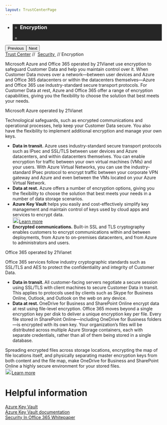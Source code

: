 ```yaml
---
layout: TrustCenterPage
---
```

<div class="row-fluid">
   <div class="span">
      <div>
         <div id="HeroWrapper" data-cols="1" data-view1="1" data-view2="1" data-view3="1" data-view4="1" class="row-fluid wider hero grid-container">
            <div class="span bp0-col-1-1 bp1-col-1-1 bp2-col-1-1 bp3-col-1-1">
               <div bi:type="slideshow" class="slideshow slideshow-hero hero" xmlns:bi="urn:schemas-microsoft-com:mscom:bi">
                  <ul bi:type="list" class="slides">
                     <li id="slide-1" bi:index="0" selectBi="">
                        <div class="heroitem light-foreground" bi:type="heroitem">
                           <div class="media" bi:parenttitle="t1">
                              <a href="" bi:track="False" bi:titleflag="t1" bi:index="0">
                                 <div data-picture="" data-alt="You are in control of your data" data-disable-swap-below="">
                                    <div data-src="https://c.s-microsoft.com/en-us/CMSImages/MS_TrustCenter_Privacy_Header.jpg?version=dc9c5b9b-c334-7922-892a-15c2cd65053d"></div>
                                    <noscript></noscript>
                                 </div>
                              </a>
                           </div>
                           <div class="text" bi:type="cta">
                              <div class="text-container">
                                 <div class="box" style="background: rgba(0,0,0,.85); color: #FFFFFF;">
                                    <ul bi:type="list" class="headerCaption subpageHeaderCaption">
                                       <li class="box-title">
                                          <h3 class="box-title" bi:type="title" bi:title="t1" style="color: #FFFFFF;">Encryption</h3>
                                       </li>
                                       <li class="box-actions box-description"><a target="_self" class="mscom-link" href=""></a></li>
                                    </ul>
                                 </div>
                              </div>
                           </div>
                        </div>
                     </li>
                  </ul>
                  <div class="navigation international" bi:track="false">
                     <div class="grid-container settop" data-title-text="Go To Slide "></div>
                  </div>
                  <div class="prev-next" bi:track="false"><button class="prev"><span class="icon-left" aria-hidden="true"></span><span class="screen-reader-text">Previous</span></button><button class="next"><span class="icon-right" aria-hidden="true"></span><span class="screen-reader-text">Next</span></button></div>
                  <div id="play-pause" class="play-pause" style="display:none">
                     <div class="pause"><button id="pauseButton" class="pause_button"><span class="icon-pause" aria-hidden="true"></span><span class="screen-reader-text">Pause</span></button></div>
                     <div class="play"><button id="playButton" class="play_button"><span class="icon-play" aria-hidden="true"></span><span class="screen-reader-text">Play</span></button></div>
                  </div>
               </div>
            </div>
         </div>
         <div id="BreadcrumbWrapper" data-cols="1" data-view1="1" data-view2="1" data-view3="1" data-view4="1" class="row-fluid grid-container mscom-grid-container breadcrumbs">
            <div class="span bp0-col-1-1 bp1-col-1-1 bp2-col-1-1 bp3-col-1-1"><a target="_self" class="mscom-link" href="../default.html">Trust Center</a> // 
               <a target="_self" class="mscom-link" href="../security/default.html">Security </a> // Encryption
            </div>
         </div>
         <div id="ContentWrapper" data-cols="2" data-view1="1" data-view2="2" data-view3="2" data-view4="2" class="row-fluid subpageBody">
            <div class="span bp0-col-1-1 bp2-col-2-1 bp3-col-2-1 bp1-col-2-2">
               <p>Microsoft Azure and Office 365 operated by 21Vianet use encryption to safeguard Customer Data and help you maintain control over it. When Customer Data moves over a network—between user devices and Azure and Office 365 datacenters or within the datacenters themselves—Azure and Office 365 use industry-standard secure transport protocols. For Customer Data at rest, Azure and Office 365 offer a range of encryption capabilities, giving you the flexibility to choose the solution that best meets your needs. 
               </p>
               <label>Microsoft Azure operated by 21Vianet</label>
               <p>Technological safeguards, such as encrypted communications and operational processes, help keep your Customer Data secure. You also have the flexibility to implement additional encryption and manage your own keys. </p>
               <ul>
                  <li><span><strong>Data in transit.</strong> Azure uses industry-standard secure transport protocols such as IPsec and SSL/TLS between user devices and Azure datacenters, and within datacenters themselves. You can enable encryption for traffic between your own virtual machines (VMs) and your users. With Azure Virtual Networks, you can use the industry-standard IPsec protocol to encrypt traffic between your corporate VPN gateway and Azure and even between the VMs located on your Azure Virtual Network.</span></li>
                  <li><span><strong>Data at rest.</strong>  Azure offers a number of encryption options, giving you the flexibility to choose the solution that best meets your needs in a number of data storage scenarios. </span></li>
                  <li><span><strong>Azure Key Vault</strong> helps you easily and cost-effectively simplify key management and maintain control of keys used by cloud apps and services to encrypt data.<br/><a target="_self" class="mscom-link withArrow" href="https://www.azure.cn/home/features/key-vault/"><img src="https://c.s-microsoft.com/en-us/CMSImages/Arrow-nobg.png?version=4af37876-de78-d419-6f89-7890a74d4158" width="21" height="19">Learn more</a></span></li>
                  <li><span><strong>Encrypted communications.</strong> Built-in SSL and TLS cryptography enables customers to encrypt communications within and between deployments, from Azure to on-premises datacenters, and from Azure to administrators and users.</span></li>
               </ul>
               <label>Office 365 operated by 21Vianet </label>
               <p>Office 365 services follow industry cryptographic standards such as SSL/TLS and AES to protect the confidentiality and integrity of Customer Data.</p>
               <ul>
                  <li><strong>Data in transit. </strong>All customer-facing servers negotiate a secure session using SSL/TLS with client machines to secure Customer Data in transit. This applies to protocols used by clients such as Skype for Business Online, Outlook, and Outlook on the web on any device. </li>
                  <li><strong>Data at rest. </strong>OneDrive for Business and SharePoint Online encrypt data at rest using file-level encryption. Office 365 moves beyond a single encryption key per disk to deliver a unique encryption key per file. Every file stored in SharePoint Online—including OneDrive for Business folders—is encrypted with its own key. Your organization’s files will be distributed across multiple Azure Storage containers, each with separate credentials, rather than all of them being stored in a single database. 
                  </li>
               </ul>
               <p>Spreading encrypted files across storage locations, encrypting the map of file locations itself, and physically separating master encryption keys from both content and the file map, make OneDrive for Business and SharePoint Online a highly secure environment for your stored files.<br/>
               <a target="_self" class="mscom-link withArrow" href="http://go.microsoft.com/fwlink/p/?LinkId=401240"><img src="https://c.s-microsoft.com/en-us/CMSImages/Arrow-nobg.png?version=4af37876-de78-d419-6f89-7890a74d4158" class="mscom-image" alt="Arrow | Navigate To Encryption" width="21" height="19">Learn more</a></p>
              </div> 
            <div class="span bp0-col-1-1 bp2-col-2-1 bp3-col-2-1 bp1-col-2-2 bp0-clear bp1-clear">
               <div id="SideBarWrapper" data-cols="1" data-view1="1" data-view2="1" data-view3="1" data-view4="1" class="row-fluid">
                  <div id="HelpfulInformation" class="span bp0-col-1-1 bp1-col-1-1 bp2-col-1-1 bp3-col-1-1">
                     <h1>Helpful information</h1>
                     <label><a target="_self" class="mscom-link" href="https://www.azure.cn/home/features/key-vault/">Azure Key Vault</a></label><br/>
                     <label><a target="_self" class="mscom-link" href="https://www.azure.cn/documentation/services/key-vault/">Azure Key Vault documentation</a></label><br/>
                     <label><a target="_self" class="mscom-link" href="#">Security In Office 365 Whitepaper</a></label><br/>
                  </div>
               </div>
            </div>
         </div>
      </div>
   </div>
</div>
<div class="row-fluid" data-view4="1" data-view3="1" data-view2="1" data-view1="1" data-cols="1">
   <div class="span bp0-col-1-1 bp1-col-1-1 bp2-col-1-1 bp3-col-1-1"></div>
</div>
